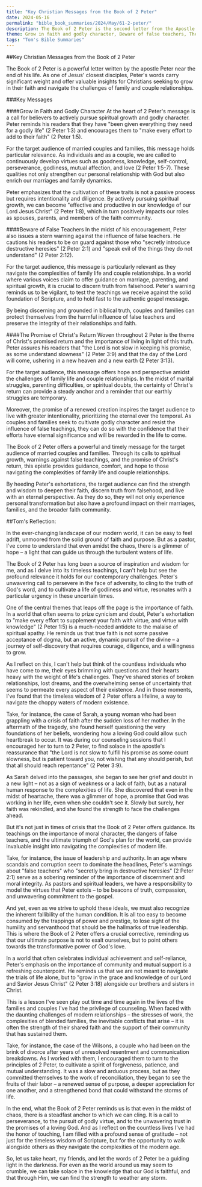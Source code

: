 ```yaml
---
title: "Key Christian Messages from the Book of 2 Peter"
date: 2024-05-16
permalink: "bible_book_summaries/2024/May/61-2-peter/"
description: The Book of 2 Peter is the second letter from the Apostle Peter to Christians in Asia Minor who were facing false teachers and scoffers, reminding them of the truth and power of God’s word, and urging them to grow in grace and knowledge of Christ.
theme: Grow in faith and godly character, Beware of false teachers, The promise of Christ's return
tags: "Tom's Bible Summaries"
---
```


##Key Christian Messages from the Book of 2 Peter

The Book of 2 Peter is a powerful letter written by the apostle Peter near the end of his life. As one of Jesus' closest disciples, Peter's words carry significant weight and offer valuable insights for Christians seeking to grow in their faith and navigate the challenges of family and couple relationships.

###Key Messages

####Grow in Faith and Godly Character
At the heart of 2 Peter's message is a call for believers to actively pursue spiritual growth and godly character. Peter reminds his readers that they have "been given everything they need for a godly life" (2 Peter 1:3) and encourages them to "make every effort to add to their faith" (2 Peter 1:5).

For the target audience of married couples and families, this message holds particular relevance. As individuals and as a couple, we are called to continuously develop virtues such as goodness, knowledge, self-control, perseverance, godliness, mutual affection, and love (2 Peter 1:5-7). These qualities not only strengthen our personal relationship with God but also enrich our marriages and family dynamics.

Peter emphasizes that the cultivation of these traits is not a passive process but requires intentionality and diligence. By actively pursuing spiritual growth, we can become "effective and productive in our knowledge of our Lord Jesus Christ" (2 Peter 1:8), which in turn positively impacts our roles as spouses, parents, and members of the faith community.

####Beware of False Teachers
In the midst of his encouragement, Peter also issues a stern warning against the influence of false teachers. He cautions his readers to be on guard against those who "secretly introduce destructive heresies" (2 Peter 2:1) and "speak evil of the things they do not understand" (2 Peter 2:12).

For the target audience, this message is particularly relevant as they navigate the complexities of family life and couple relationships. In a world where various voices claim to offer guidance on marriage, parenting, and spiritual growth, it is crucial to discern truth from falsehood. Peter's warning reminds us to be vigilant, to test the teachings we receive against the solid foundation of Scripture, and to hold fast to the authentic gospel message.

By being discerning and grounded in biblical truth, couples and families can protect themselves from the harmful influence of false teachers and preserve the integrity of their relationships and faith.

####The Promise of Christ's Return
Woven throughout 2 Peter is the theme of Christ's promised return and the importance of living in light of this truth. Peter assures his readers that "the Lord is not slow in keeping his promise, as some understand slowness" (2 Peter 3:9) and that the day of the Lord will come, ushering in a new heaven and a new earth (2 Peter 3:13).

For the target audience, this message offers hope and perspective amidst the challenges of family life and couple relationships. In the midst of marital struggles, parenting difficulties, or spiritual doubts, the certainty of Christ's return can provide a steady anchor and a reminder that our earthly struggles are temporary.

Moreover, the promise of a renewed creation inspires the target audience to live with greater intentionality, prioritizing the eternal over the temporal. As couples and families seek to cultivate godly character and resist the influence of false teachings, they can do so with the confidence that their efforts have eternal significance and will be rewarded in the life to come.

The Book of 2 Peter offers a powerful and timely message for the target audience of married couples and families. Through its calls to spiritual growth, warnings against false teachings, and the promise of Christ's return, this epistle provides guidance, comfort, and hope to those navigating the complexities of family life and couple relationships.

By heeding Peter's exhortations, the target audience can find the strength and wisdom to deepen their faith, discern truth from falsehood, and live with an eternal perspective. As they do so, they will not only experience personal transformation but also have a profound impact on their marriages, families, and the broader faith community.

##Tom's Reflection: 

In the ever-changing landscape of our modern world, it can be easy to feel adrift, unmoored from the solid ground of faith and purpose. But as a pastor, I've come to understand that even amidst the chaos, there is a glimmer of hope – a light that can guide us through the turbulent waters of life.

The Book of 2 Peter has long been a source of inspiration and wisdom for me, and as I delve into its timeless teachings, I can't help but see the profound relevance it holds for our contemporary challenges. Peter's unwavering call to persevere in the face of adversity, to cling to the truth of God's word, and to cultivate a life of godliness and virtue, resonates with a particular urgency in these uncertain times.

One of the central themes that leaps off the page is the importance of faith. In a world that often seems to prize cynicism and doubt, Peter's exhortation to "make every effort to supplement your faith with virtue, and virtue with knowledge" (2 Peter 1:5) is a much-needed antidote to the malaise of spiritual apathy. He reminds us that true faith is not some passive acceptance of dogma, but an active, dynamic pursuit of the divine – a journey of self-discovery that requires courage, diligence, and a willingness to grow.

As I reflect on this, I can't help but think of the countless individuals who have come to me, their eyes brimming with questions and their hearts heavy with the weight of life's challenges. They've shared stories of broken relationships, lost dreams, and the overwhelming sense of uncertainty that seems to permeate every aspect of their existence. And in those moments, I've found that the timeless wisdom of 2 Peter offers a lifeline, a way to navigate the choppy waters of modern existence.

Take, for instance, the case of Sarah, a young woman who had been grappling with a crisis of faith after the sudden loss of her mother. In the aftermath of the tragedy, she found herself questioning the very foundations of her beliefs, wondering how a loving God could allow such heartbreak to occur. It was during our counseling sessions that I encouraged her to turn to 2 Peter, to find solace in the apostle's reassurance that "the Lord is not slow to fulfill his promise as some count slowness, but is patient toward you, not wishing that any should perish, but that all should reach repentance" (2 Peter 3:9).

As Sarah delved into the passages, she began to see her grief and doubt in a new light – not as a sign of weakness or a lack of faith, but as a natural human response to the complexities of life. She discovered that even in the midst of heartache, there was a glimmer of hope, a promise that God was working in her life, even when she couldn't see it. Slowly but surely, her faith was rekindled, and she found the strength to face the challenges ahead.

But it's not just in times of crisis that the Book of 2 Peter offers guidance. Its teachings on the importance of moral character, the dangers of false teachers, and the ultimate triumph of God's plan for the world, can provide invaluable insight into navigating the complexities of modern life.

Take, for instance, the issue of leadership and authority. In an age where scandals and corruption seem to dominate the headlines, Peter's warnings about "false teachers" who "secretly bring in destructive heresies" (2 Peter 2:1) serve as a sobering reminder of the importance of discernment and moral integrity. As pastors and spiritual leaders, we have a responsibility to model the virtues that Peter extols – to be beacons of truth, compassion, and unwavering commitment to the gospel.

And yet, even as we strive to uphold these ideals, we must also recognize the inherent fallibility of the human condition. It is all too easy to become consumed by the trappings of power and prestige, to lose sight of the humility and servanthood that should be the hallmarks of true leadership. This is where the Book of 2 Peter offers a crucial corrective, reminding us that our ultimate purpose is not to exalt ourselves, but to point others towards the transformative power of God's love.

In a world that often celebrates individual achievement and self-reliance, Peter's emphasis on the importance of community and mutual support is a refreshing counterpoint. He reminds us that we are not meant to navigate the trials of life alone, but to "grow in the grace and knowledge of our Lord and Savior Jesus Christ" (2 Peter 3:18) alongside our brothers and sisters in Christ.

This is a lesson I've seen play out time and time again in the lives of the families and couples I've had the privilege of counseling. When faced with the daunting challenges of modern relationships – the stresses of work, the complexities of blended families, the inevitable conflicts that arise – it is often the strength of their shared faith and the support of their community that has sustained them.

Take, for instance, the case of the Wilsons, a couple who had been on the brink of divorce after years of unresolved resentment and communication breakdowns. As I worked with them, I encouraged them to turn to the principles of 2 Peter, to cultivate a spirit of forgiveness, patience, and mutual understanding. It was a slow and arduous process, but as they committed themselves to the work of reconciliation, they began to see the fruits of their labor – a renewed sense of purpose, a deeper appreciation for one another, and a strengthened bond that could withstand the storms of life.

In the end, what the Book of 2 Peter reminds us is that even in the midst of chaos, there is a steadfast anchor to which we can cling. It is a call to perseverance, to the pursuit of godly virtue, and to the unwavering trust in the promises of a loving God. And as I reflect on the countless lives I've had the honor of touching, I am filled with a profound sense of gratitude – not just for the timeless wisdom of Scripture, but for the opportunity to walk alongside others as they navigate the complexities of the modern age.

So, let us take heart, my friends, and let the words of 2 Peter be a guiding light in the darkness. For even as the world around us may seem to crumble, we can take solace in the knowledge that our God is faithful, and that through Him, we can find the strength to weather any storm.

